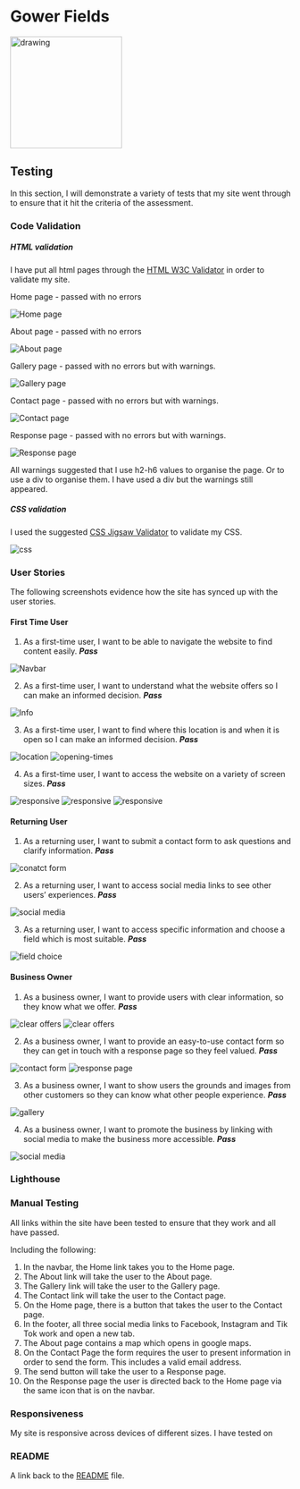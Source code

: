# Gower Fields

<img src="documentation/gower-fields.png" alt="drawing" width="200"/>

## Testing

In this section, I will demonstrate a variety of tests that my site went through to ensure that it hit the criteria of the assessment.

### Code Validation

##### HTML validation

I have put all html pages through the [HTML W3C Validator](https://validator.w3.org) in order to validate my site.

Home page - passed with no errors

![Home page](documentation/html-validation-1.png)

About page - passed with no errors

![About page](documentation/html-validation-2.png)

Gallery page - passed with no errors but with warnings.

![Gallery page](documentation/html-validation-3.png)

Contact page - passed with no errors but with warnings.

![Contact page](documentation/html-validation-4.png)

Response page - passed with no errors but with warnings.

![Response page](documentation/html-validation-5.png)

All warnings suggested that I use h2-h6 values to organise the page. Or to use a div to organise them. I have used a div but the warnings still appeared.

##### CSS validation

I used the suggested [CSS Jigsaw Validator](https://jigsaw.w3.org/css-validator) to validate my CSS.

![css](documentation/css-validation.png)

### User Stories

The following screenshots evidence how the site has synced up with the user stories.

#### First Time User

1. As a first-time user, I want to be able to navigate the website to find content easily. ***Pass***

![Navbar](documentation/navbar.png)

2. As a first-time user, I want to understand what the website offers so I can make an informed decision. ***Pass***

![Info](documentation/user-stories/user-story-2.png)

3. As a first-time user, I want to find where this location is and when it is open so I can make an informed decision. ***Pass***

![location](documentation/user-stories/user-story-3.png)
![opening-times](documentation/user-stories/user-story-3-1.png)

4. As a first-time user, I want to access the website on a variety of screen sizes. ***Pass***

![responsive](documentation/user-stories/user-story-4.png)
![responsive](documentation/user-stories/user-story-4-1.png)
![responsive](documentation/user-stories/user-story-4-2.png)

#### Returning User

1. As a returning user, I want to submit a contact form to ask questions and clarify information. ***Pass***

![conatct form](documentation/user-stories/user-story-5.png)

2. As a returning user, I want to access social media links to see other users’ experiences. ***Pass***

![social media](documentation/user-stories/user-story-6.png)

3. As a returning user, I want to access specific information and choose a field which is most suitable. ***Pass***

![field choice](documentation/user-stories/user-story-7.png)

#### Business Owner

1. As a business owner, I want to provide users with clear information, so they know what we offer. ***Pass***

![clear offers](documentation/user-stories/user-story-8.png)
![clear offers](documentation/user-stories/user-story-2.png)

2. As a business owner, I want to provide an easy-to-use contact form so they can get in touch with a response page so they feel valued. ***Pass***

![contact form](documentation/user-stories/user-story-9.png)
![response page](documentation/user-stories/user-story-9-1.png)

3. As a business owner, I want to show users the grounds and images from other customers so they can know what other people experience. ***Pass***

![gallery](documentation/user-stories/user-story-10.png)

4. As a business owner, I want to promote the business by linking with social media to make the business more accessible. ***Pass***

![social media](documentation/user-stories/user-story-6.png)

### Lighthouse

### Manual Testing

All links within the site have been tested to ensure that they work and all have passed.

Including the following:

1. In the navbar, the Home link takes you to the Home page.
2. The About link will take the user to the About page.
3. The Gallery link will take the user to the Gallery page.
4. The Contact link will take the user to the Contact page.
5. On the Home page, there is a button that takes the user to the Contact page.
6. In the footer, all three social media links to Facebook, Instagram and Tik Tok work and open a new tab.
7. The About page contains a map which opens in google maps.
8. On the Contact Page the form requires the user to present information in order to send the form. This includes a valid email address.
9. The send button will take the user to a Response page.
10. On the Response page the user is directed back to the Home page via the same icon that is on the navbar.

### Responsiveness

My site is responsive across devices of different sizes. I have tested on

### README

A link back to the [README](README.md) file.